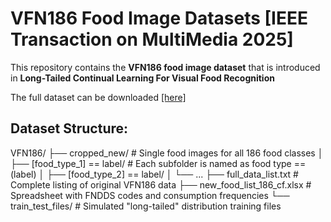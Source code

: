 # VFN186 Food Image Datasets [IEEE Transaction on MultiMedia 2025] 

This repository contains the **VFN186 food image dataset** that is introduced in **Long-Tailed Continual Learning For Visual Food Recognition** 

The full dataset can be downloaded [[here]](https://drive.google.com/file/d/1Exi8Mw62nF8vS44HkvOwlybrRxqIFauY/view)


## Dataset Structure:
VFN186/
├── cropped_new/               # Single food images for all 186 food classes
│   ├── [food_type_1] ==  label/         # Each subfolder is named as food type == (label)
│   ├── [food_type_2] ==  label/
│   └── ...
├── full_data_list.txt         # Complete listing of original VFN186 data
├── new_food_list_186_cf.xlsx  # Spreadsheet with FNDDS codes and consumption frequencies
└── train_test_files/          # Simulated "long-tailed" distribution training files
